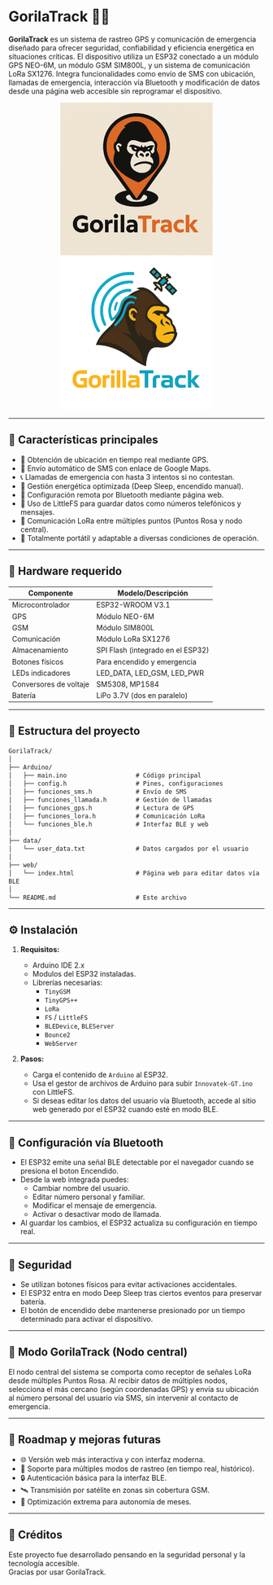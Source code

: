 # GorilaTrack 🦍📡

**GorilaTrack** es un sistema de rastreo GPS y comunicación de emergencia diseñado para ofrecer seguridad, confiabilidad y eficiencia energética en situaciones críticas. El dispositivo utiliza un ESP32 conectado a un módulo GPS NEO-6M, un módulo GSM SIM800L, y un sistema de comunicación LoRa SX1276. Integra funcionalidades como envío de SMS con ubicación, llamadas de emergencia, interacción vía Bluetooth y modificación de datos desde una página web accesible sin reprogramar el dispositivo.

<p align="center">
<img width="300" src="extras/img.png" alt="Descripción de la imagen 1" >            <img width="300" src="extras/Logo2.png" alt="Descripción de la imagen 2" >                       
</p>

---

## 🧠 Características principales

- 📍 Obtención de ubicación en tiempo real mediante GPS.
- 📲 Envío automático de SMS con enlace de Google Maps.
- 📞 Llamadas de emergencia con hasta 3 intentos si no contestan.
- 🔋 Gestión energética optimizada (Deep Sleep, encendido manual).
- 🧠 Configuración remota por Bluetooth mediante página web.
- 💾 Uso de LittleFS para guardar datos como números telefónicos y mensajes.
- 📡 Comunicación LoRa entre múltiples puntos (Puntos Rosa y nodo central).
- 🔧 Totalmente portátil y adaptable a diversas condiciones de operación.

---

## 🔧 Hardware requerido

| Componente            | Modelo/Descripción                       |
|----------------------|-------------------------------------------|
| Microcontrolador     | ESP32-WROOM V3.1 |
| GPS                  | Módulo NEO-6M                            |
| GSM                  | Módulo SIM800L                           |
| Comunicación         | Módulo LoRa SX1276                       |
| Almacenamiento       | SPI Flash (integrado en el ESP32)        |
| Botones físicos      | Para encendido y emergencia              |
| LEDs indicadores     | LED_DATA, LED_GSM, LED_PWR                       |
| Conversores de voltaje | SM5308, MP1584 |
| Batería              | LiPo 3.7V (dos en paralelo)        |

---

## 📁 Estructura del proyecto

```
GorilaTrack/
│
├── Arduino/
│   ├── main.ino                   # Código principal
│   ├── config.h                   # Pines, configuraciones
│   ├── funciones_sms.h            # Envío de SMS
│   ├── funciones_llamada.h        # Gestión de llamadas
│   ├── funciones_gps.h            # Lectura de GPS
│   ├── funciones_lora.h           # Comunicación LoRa
│   └── funciones_ble.h            # Interfaz BLE y web
│
├── data/
│   └── user_data.txt              # Datos cargados por el usuario
│
├── web/
│   └── index.html                 # Página web para editar datos vía BLE
│
└── README.md                      # Este archivo
```

---

## ⚙️ Instalación

1. **Requisitos:**
   - Arduino IDE 2.x
   - Modulos del ESP32 instaladas.
   - Librerías necesarias:
     - `TinyGSM`
     - `TinyGPS++`
     - `LoRa`
     - `FS` / `LittleFS`
     - `BLEDevice`, `BLEServer`
     - `Bounce2`
     - `WebServer`

2. **Pasos:**
   - Carga el contenido de `Arduino` al ESP32.
   - Usa el gestor de archivos de Arduino para subir `Innovatek-GT.ino` con LittleFS.
   - Si deseas editar los datos del usuario vía Bluetooth, accede al sitio web generado por el ESP32 cuando esté en modo BLE.

---

## 📱 Configuración vía Bluetooth

- El ESP32 emite una señal BLE detectable por el navegador cuando se presiona el boton Encendido.
- Desde la web integrada puedes:
  - Cambiar nombre del usuario.
  - Editar número personal y familiar.
  - Modificar el mensaje de emergencia.
  - Activar o desactivar modo de llamada.
- Al guardar los cambios, el ESP32 actualiza su configuración en tiempo real.

---

## 🔐 Seguridad

- Se utilizan botones físicos para evitar activaciones accidentales.
- El ESP32 entra en modo Deep Sleep tras ciertos eventos para preservar batería.
- El botón de encendido debe mantenerse presionado por un tiempo determinado para activar el dispositivo.

---

## 🧭 Modo GorilaTrack (Nodo central)

El nodo central del sistema se comporta como receptor de señales LoRa desde múltiples Puntos Rosa. Al recibir datos de múltiples nodos, selecciona el más cercano (según coordenadas GPS) y envía su ubicación al número personal del usuario vía SMS, sin intervenir al contacto de emergencia.

---

## 🚧 Roadmap y mejoras futuras

- 🌐 Versión web más interactiva y con interfaz moderna.
- 📡 Soporte para múltiples modos de rastreo (en tiempo real, histórico).
- 🔒 Autenticación básica para la interfaz BLE.
- 🛰️ Transmisión por satélite en zonas sin cobertura GSM.
- 🔋 Optimización extrema para autonomía de meses.

---

## 🧪 Créditos

Este proyecto fue desarrollado pensando en la seguridad personal y la tecnología accesible.  
Gracias por usar GorilaTrack.
